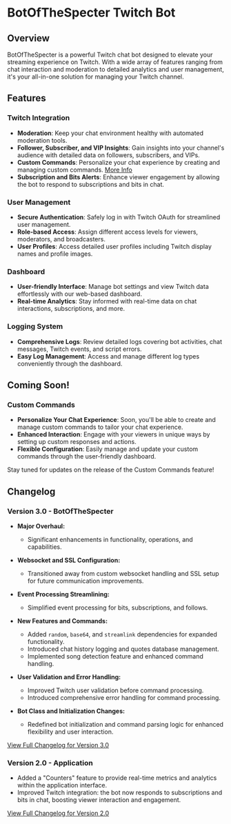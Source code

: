 # BotOfTheSpecter Twitch Bot

## Overview
BotOfTheSpecter is a powerful Twitch chat bot designed to elevate your streaming experience on Twitch. With a wide array of features ranging from chat interaction and moderation to detailed analytics and user management, it's your all-in-one solution for managing your Twitch channel.

## Features

### Twitch Integration
- **Moderation**: Keep your chat environment healthy with automated moderation tools.
- **Follower, Subscriber, and VIP Insights**: Gain insights into your channel's audience with detailed data on followers, subscribers, and VIPs.
- **Custom Commands**: Personalize your chat experience by creating and managing custom commands. [More Info](#coming-soon)
- **Subscription and Bits Alerts**: Enhance viewer engagement by allowing the bot to respond to subscriptions and bits in chat.

### User Management
- **Secure Authentication**: Safely log in with Twitch OAuth for streamlined user management.
- **Role-based Access**: Assign different access levels for viewers, moderators, and broadcasters.
- **User Profiles**: Access detailed user profiles including Twitch display names and profile images.

### Dashboard
- **User-friendly Interface**: Manage bot settings and view Twitch data effortlessly with our web-based dashboard.
- **Real-time Analytics**: Stay informed with real-time data on chat interactions, subscriptions, and more.

### Logging System
- **Comprehensive Logs**: Review detailed logs covering bot activities, chat messages, Twitch events, and script errors.
- **Easy Log Management**: Access and manage different log types conveniently through the dashboard.

## Coming Soon!

### Custom Commands
- **Personalize Your Chat Experience**: Soon, you'll be able to create and manage custom commands to tailor your chat experience.
- **Enhanced Interaction**: Engage with your viewers in unique ways by setting up custom responses and actions.
- **Flexible Configuration**: Easily manage and update your custom commands through the user-friendly dashboard.

Stay tuned for updates on the release of the Custom Commands feature!

## Changelog

### Version 3.0 - BotOfTheSpecter

- **Major Overhaul:**
  - Significant enhancements in functionality, operations, and capabilities.

- **Websocket and SSL Configuration:**
  - Transitioned away from custom websocket handling and SSL setup for future communication improvements.

- **Event Processing Streamlining:**
  - Simplified event processing for bits, subscriptions, and follows.

- **New Features and Commands:**
  - Added `random`, `base64`, and `streamlink` dependencies for expanded functionality.
  - Introduced chat history logging and quotes database management.
  - Implemented song detection feature and enhanced command handling.

- **User Validation and Error Handling:**
  - Improved Twitch user validation before command processing.
  - Introduced comprehensive error handling for command processing.

- **Bot Class and Initialization Changes:**
  - Redefined bot initialization and command parsing logic for enhanced flexibility and user interaction.

[View Full Changelog for Version 3.0](/bot/changelog/3.0.md)

### Version 2.0 - Application
- Added a "Counters" feature to provide real-time metrics and analytics within the application interface.
- Improved Twitch integration: the bot now responds to subscriptions and bits in chat, boosting viewer interaction and engagement.

[View Full Changelog for Version 2.0](/api/app/changelog.2.0.md)
